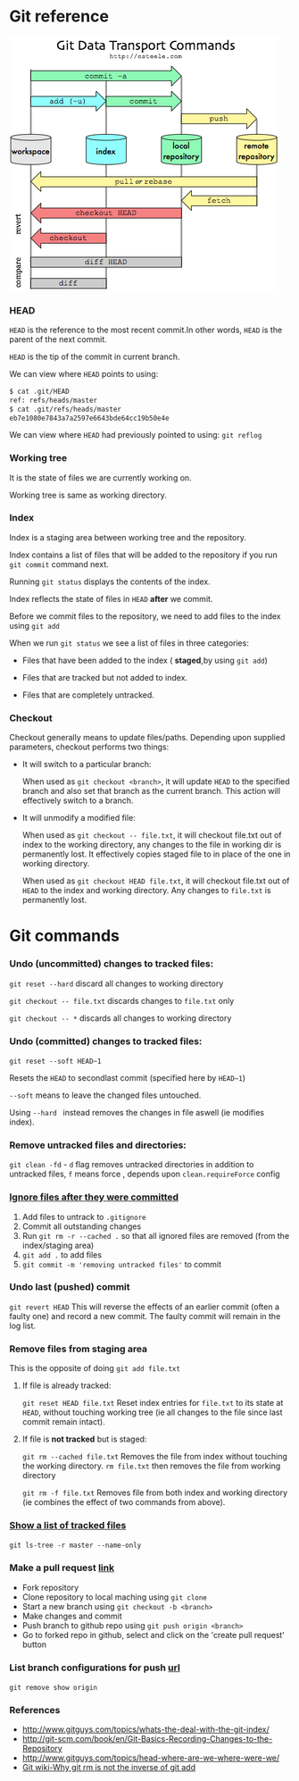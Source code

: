 Git reference
===

![](images/git-transport.png)
### HEAD

`HEAD` is the reference to the most recent commit.In other words, `HEAD` is the parent of the next commit.

`HEAD` is the tip of the commit in current branch.

We can view where `HEAD` points to using:

```
$ cat .git/HEAD
ref: refs/heads/master
$ cat .git/refs/heads/master
eb7e1080e7843a7a2597e6643bde64cc19b50e4e
```
We can view where `HEAD` had previously pointed to using: `git reflog`

### Working tree

It is the state of files we are currently working on.

Working tree is same as working directory.

### Index
Index is a staging area between working tree and the repository.

Index contains a list of files that will be added to the repository if you run `git commit` command next.

Running `git status` displays the contents of the index.

Index reflects the state of files in `HEAD` **after** we commit.

Before we commit files to the repository, we need to add files to the index using `git add`

When we run `git status` we see a list of files in three categories:

* Files that have been added to the index ( **staged**,by using `git add`)

* Files that are tracked but not added to index.

* Files that are completely untracked.


### Checkout

Checkout generally means to update files/paths.
Depending upon supplied parameters, checkout performs two things:

* It will switch to a particular branch:

   When used as `git checkout <branch>`, it will update `HEAD` to the specified branch and also set that branch as the current branch. This action will effectively switch to a branch.

* It will unmodify a modified file:

   When used as `git checkout -- file.txt`, it will checkout file.txt out of index to the working directory, any changes to the file in working dir is permanently lost. It effectively copies staged file to in place of the one in working directory.

   When used as `git checkout HEAD file.txt`, it will checkout file.txt out of `HEAD` to the index and working directory. Any changes to `file.txt` is permanently lost.

Git commands
===

### Undo (uncommitted) changes to tracked files:
`git reset --hard` discard all changes to working directory

`git checkout -- file.txt` discards changes to `file.txt` only

`git checkout -- *` discards all changes to working directory

### Undo (committed) changes to tracked files:
`git reset --soft HEAD~1` 

Resets the `HEAD` to secondlast commit (specified here by `HEAD~1`)

`--soft` means to leave the changed files untouched. 

Using `--hard ` instead removes the changes in file aswell (ie modifies index).

### Remove untracked files and directories:
`git clean -fd` - `d` flag removes untracked directories in addition to untracked files, `f` means force , depends upon `clean.requireForce` config

### [Ignore files after they were committed](http://stackoverflow.com/a/1139797)
1. Add files to untrack to `.gitignore`
2. Commit all outstanding changes
3. Run `git rm -r --cached .` so that all ignored files are removed (from the index/staging area)
4. `git add .` to add files
5. `git commit -m 'removing untracked files'` to commit

### Undo last (pushed) commit
`git revert HEAD` This will reverse the effects of an earlier commit (often a faulty one) and record a new commit. The faulty commit will remain in the log list.

### Remove files from staging area

This is the opposite of doing `git add file.txt`

1. If file is already tracked:

   `git reset HEAD file.txt` Reset index entries for `file.txt` to its state at `HEAD`, without touching working tree (ie all changes to the file since last commit remain intact). 

2. If file is **not tracked** but is staged:

   `git rm --cached file.txt` Removes the file from index without touching the working directory. `rm file.txt` then removes the file from working directory

   `git rm -f file.txt` Removes file from both index and working directory (ie combines the effect of two commands from above).

### [Show a list of tracked files](http://stackoverflow.com/a/15606995)
`git ls-tree -r master --name-only`

### Make a pull request [link](http://stackoverflow.com/a/21211375)
- Fork repository
- Clone repository to local maching using `git clone`
- Start a new branch using `git checkout -b <branch>`
- Make changes and commit
- Push branch to github repo using `git push origin <branch>`
- Go to forked repo in github, select <branch> and click on the 'create pull request' button

### List branch configurations for push [url](http://stackoverflow.com/a/2936751)
`git remove show origin`

### References
* http://www.gitguys.com/topics/whats-the-deal-with-the-git-index/
* http://git-scm.com/book/en/Git-Basics-Recording-Changes-to-the-Repository
* http://www.gitguys.com/topics/head-where-are-we-where-were-we/
* [Git wiki-Why git rm is not the inverse of git add](https://git.wiki.kernel.org/index.php/GitFaq#Why_is_.22git_rm.22_not_the_inverse_of_.22git_add.22.3F)
